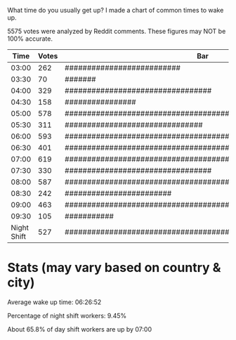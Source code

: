 What time do you usually get up? I made a chart of common times to wake up.

5575 votes were analyzed by Reddit comments. These figures may NOT be 100% accurate.

Time|Votes|Bar
-|-|-
03:00|262|##########################
03:30|70|#######
04:00|329|#################################
04:30|158|################
05:00|578|##########################################################
05:30|311|###############################
06:00|593|############################################################
06:30|401|########################################
07:00|619|##############################################################
07:30|330|#################################
08:00|587|###########################################################
08:30|242|########################
09:00|463|##############################################
09:30|105|###########
Night Shift|527|####################################################

# Stats (may vary based on country & city)

Average wake up time: 06:26:52

Percentage of night shift workers: 9.45%

About 65.8% of day shift workers are up by 07:00
